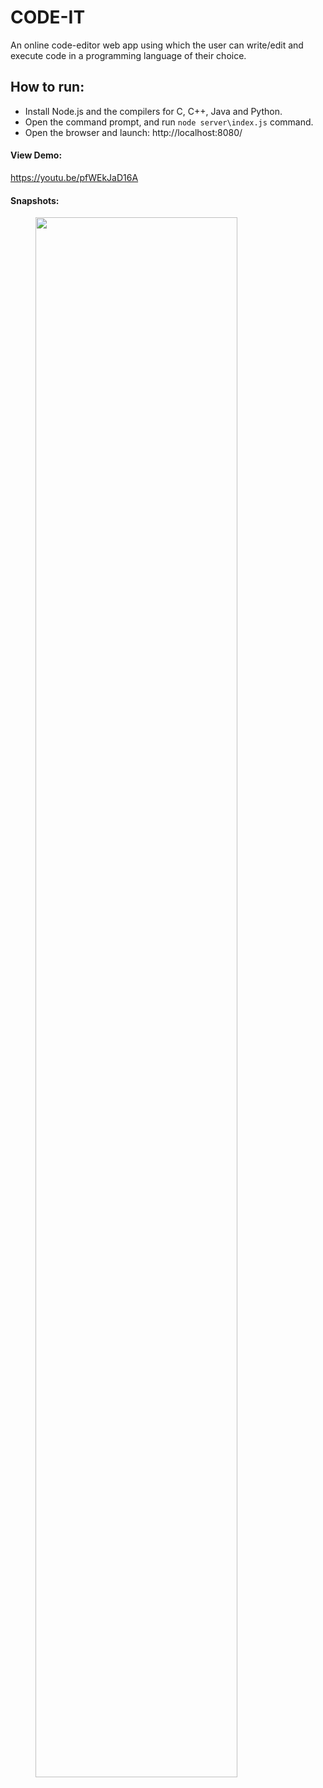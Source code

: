 # CODE-IT
An online code-editor web app using which the user can write/edit and execute code in a programming language of their choice.

## How to run:

* Install Node.js and the compilers for C, C++, Java and Python.
* Open the command prompt, and run `node server\index.js` command.
* Open the browser and launch: http://localhost:8080/

#### View Demo:
https://youtu.be/pfWEkJaD16A

#### Snapshots:

<img src="https://github.com/orbitze/misc-img/blob/main/Screenshot%20(345).png?raw=true"
     style="text-align: center; width: 80%;"/>
</br>

<!-- <img src="https://github.com/orbitze/misc-img/blob/main/Screenshot%20(346).png?raw=true"
     style="text-align: center; width: 80%;"/>
</br> -->
